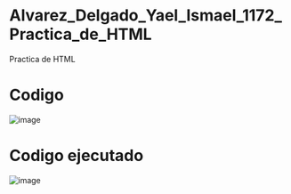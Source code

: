 # Alvarez_Delgado_Yael_Ismael_1172_Practica_de_HTML
Practica de HTML
# Codigo
![image](https://github.com/user-attachments/assets/019c698a-570b-45c4-ab29-d3fda473cf54)

# Codigo ejecutado
![image](https://github.com/user-attachments/assets/c9794b05-b567-4d89-9975-1bd3fb0c1402)
